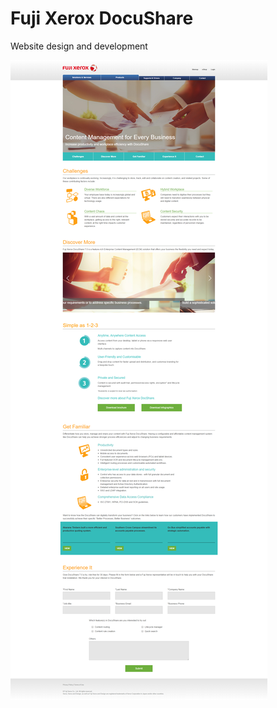# Fuji Xerox DocuShare

Website design and development

![Full Page](https://github.com/gbjack/Fx-DocuShare/blob/master/docushare/assets/images/preview.png)
